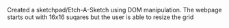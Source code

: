 Created a sketchpad/Etch-A-Sketch using DOM manipulation. The webpage starts out with 16x16 suqares but the user is able to resize the grid
